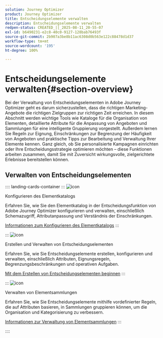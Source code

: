 ```yaml
---
solution: Journey Optimizer
product: Journey Optimizer
title: Entscheidungselemente verwalten
description: Entscheidungselemente verwalten
redpen-status: CREATED_||_2025-08-11_20-55-07
exl-id: b6490231-e2c8-40c0-9127-128bab76493f
source-git-commit: 2b907a3be8b11ac6308d0b563e122c88478d1d37
workflow-type: tm+mt
source-wordcount: '195'
ht-degree: 100%

---
```


# Entscheidungselemente verwalten{#section-overview}

Bei der Verwaltung von Entscheidungselementen in Adobe Journey Optimizer geht es darum sicherzustellen, dass die richtigen Marketing-Angebote die richtigen Zielgruppen zur richtigen Zeit erreichen. In diesem Abschnitt werden wichtige Tools wie Kataloge für die Organisation von Elementen, detaillierte Attribute für die Anpassung von Angeboten und Sammlungen für eine intelligente Gruppierung vorgestellt. Außerdem lernen Sie Regeln zur Eignung, Einschränkungen zur Begrenzung der Häufigkeit von Angeboten und praktische Tipps zur Bearbeitung und Verwaltung Ihrer Elemente kennen. Ganz gleich, ob Sie personalisierte Kampagnen einrichten oder Ihre Entscheidungsstrategie optimieren möchten – diese Funktionen arbeiten zusammen, damit Sie mit Zuversicht wirkungsvolle, zielgerichtete Erlebnisse bereitstellen können.

## Verwalten von Entscheidungselementen

:::: landing-cards-container
:::
![icon](https://cdn.experienceleague.adobe.com/icons/gear.svg?lang=de)

Konfigurieren des Elementkatalogs

Erfahren Sie, wie Sie den Elementkatalog in der Entscheidungsfunktion von Adobe Journey Optimizer konfigurieren und verwalten, einschließlich Schemazugriff, Attributanpassung und Verständnis der Einschränkungen.

[Informationen zum Konfigurieren des Elementkatalogs](../using/experience-decisioning/catalogs.md)
:::

:::
![icon](https://cdn.experienceleague.adobe.com/icons/list-check.svg?lang=de)

Erstellen und Verwalten von Entscheidungselementen

Erfahren Sie, wie Sie Entscheidungselemente erstellen, konfigurieren und verwalten, einschließlich Attributen, Eignungsregeln, Begrenzungsbeschränkungen und operativen Aufgaben.

[Mit dem Erstellen von Entscheidungselementen beginnen](../using/experience-decisioning/items.md)
:::

:::
![icon](https://cdn.experienceleague.adobe.com/icons/puzzle-piece.svg?lang=de)

Verwalten von Elementsammlungen

Erfahren Sie, wie Sie Entscheidungselemente mithilfe vordefinierter Regeln, die auf Attributen basieren, in Sammlungen gruppieren können, um die Organisation und Kategorisierung zu verbessern.

[Informationen zur Verwaltung von Elementsammlungen](../using/experience-decisioning/collections.md)
:::

::::
